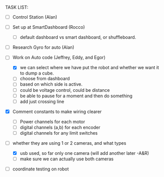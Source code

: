 TASK LIST:

- [ ] Control Station (Alan)

- [ ] Set up at SmartDashboard (Rocco)
  - [ ] default dashboard vs smart dashboard, or shuffleboard. 
- [ ] Research Gyro for auto (Alan)
- [ ] Work on Auto code (Jeffrey, Eddy, and Egor)
  - [x] we can select where we have put the robot and whether we want it to dump a cube.
  - [ ] choose from dashboard
  - [ ] based on which side is active.
  - [ ] could be voltage control, could be distance
  - [ ] be able to pause for a moment and then do something
  - [ ] add just crossing line
  
- [x] Comment constants to make wiring clearer 
  - [ ] Power channels for each motor
  - [ ] digital channels (a,b) for each encoder
  - [ ] digital channels for any limit switches
  
- [ ] whether they are using 1 or 2 cameras, and what types 
    - [x] usb used, so far only one camera (will add another later -A&R)
    - [ ] make sure we can actually use both cameras
- [ ] coordinate testing on robot
